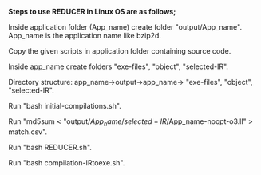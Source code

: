 **Steps to use REDUCER in Linux OS are as follows;**

Inside application folder (App_name) create folder "output/App_name". App_name is the application name like bzip2d.

Copy the given scripts in application folder containing source code.

Inside app_name create folders "exe-files", "object", "selected-IR".

Directory structure: app_name->output->app_name-> "exe-files", "object", "selected-IR".

Run "bash initial-compilations.sh".

Run "md5sum < "output/$App_name/selected-IR/$App_name-noopt-o3.ll" > match.csv".

Run "bash REDUCER.sh".

Run "bash compilation-IRtoexe.sh".
